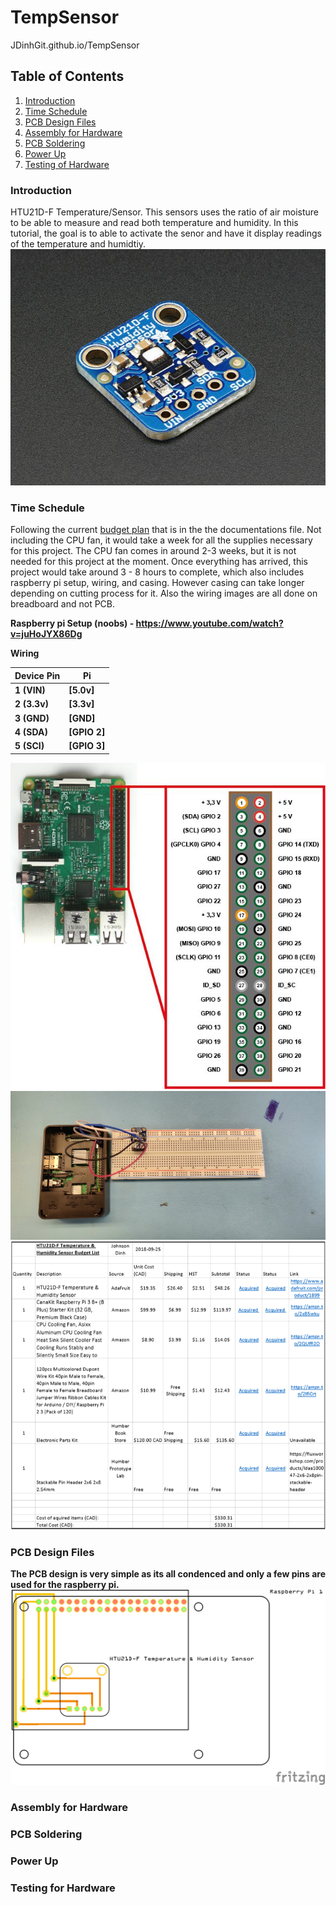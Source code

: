 # TempSensor
JDinhGit.github.io/TempSensor


## Table of Contents
1. [Introduction](#introduction)
2. [Time Schedule](#time-schedule)
3. [PCB Design Files](#pcb-design-files)
4. [Assembly for Hardware](#assembly-for-hardware)
5. [PCB Soldering](#pcb-soldering)
6. [Power Up](#power-up)
7. [Testing of Hardware](#testing-of-hardware)


### Introduction
HTU21D-F Temperature/Sensor. This sensors uses the ratio of air moisture to be able to measure and read both temperature and humidity. 
In this tutorial, the goal is to able to activate the senor and have it display readings of the temperature and humidtiy.<br>
![HTU21D-F Sensor](https://github.com/JDinhGit/TempSensor/blob/master/Documentation/HTU21DF.jpg)

### Time Schedule
Following the current [budget plan](https://github.com/JDinhGit/TempSensor/blob/master/Documentation/BudgetPlan(Updated).pdf) that is in the the documentations file. Not including the CPU fan, it would take a week for all the supplies necessary for this project. The CPU fan comes in around 2-3 weeks, but it is not needed for this project at the moment. Once everything has arrived, this project would take around 3 - 8 hours to complete, which also includes raspberry pi setup, wiring, and casing. However casing can take longer depending on cutting process for it. Also the wiring images are all done on breadboard and not PCB.<br>

<b>Raspberry pi Setup (noobs) <b>- https://www.youtube.com/watch?v=juHoJYX86Dg<br>
 
 <b>Wiring</b>
 
| Device Pin| Pi           |
| --------- | ------------ |
| 1 (VIN)   | [5.0v]       |
| 2 (3.3v)  | [3.3v]       |
| 3 (GND)   | [GND]        |
| 4 (SDA)   | [GPIO 2]     |
| 5 (SCI)   | [GPIO 3]     |

![Pinouts](https://github.com/JDinhGit/TempSensor/blob/master/Documentation/raspberry-pi-15b.jpg)<br>
![Wiring](https://github.com/JDinhGit/TempSensor/blob/master/Documentation/IMG_20181023_113450.jpg)<br>
![Budget](https://github.com/JDinhGit/TempSensor/blob/master/Documentation/BudgetPlan(Updated%20Image).jpg)<br>

### PCB Design Files
The PCB design is very simple as its all condenced and only a few pins are used for the raspberry pi.
![PCB Design](https://github.com/JDinhGit/TempSensor/blob/master/Documentation/HTU21D-F_pcb.png)<br>

### Assembly for Hardware

### PCB Soldering

### Power Up

### Testing for Hardware
